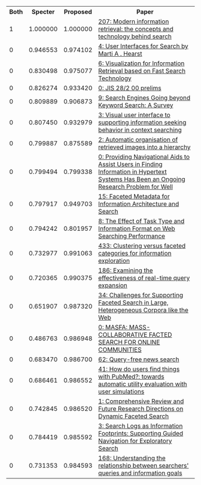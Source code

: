 <html><table><tr>
<th>Both</th>
<th>Specter</th>
<th>Proposed</th>
<th>Paper</th>
</tr>
<tr>
<td>1</td>
<td>1.000000</td>
<td>1.000000</td>
<td><a href="https://www.semanticscholar.org/paper/67f62edf31234326d22f980534b2e86dce512b1a">207: Modern information retrieval: the concepts and technology behind search</a></td>
</tr>
<tr>
<td>0</td>
<td>0.946553</td>
<td>0.974102</td>
<td><a href="https://www.semanticscholar.org/paper/dda232b51cbede591eb722ebdb328ed004fb211e">4: User Interfaces for Search by Marti A . Hearst</a></td>
</tr>
<tr>
<td>0</td>
<td>0.830498</td>
<td>0.975077</td>
<td><a href="https://www.semanticscholar.org/paper/df523b85a18d7844eb204d344604a9dbc39b4a9b">6: Visualization for Information Retrieval based on Fast Search Technology</a></td>
</tr>
<tr>
<td>0</td>
<td>0.826274</td>
<td>0.933420</td>
<td><a href="https://www.semanticscholar.org/paper/6ca4d08435d00db7a5bc4a0433ef1bab278b79f6">0: JIS 28/2 00 prelims</a></td>
</tr>
<tr>
<td>0</td>
<td>0.809889</td>
<td>0.906873</td>
<td><a href="https://www.semanticscholar.org/paper/959f41ba8ad22f972458260b13edfdf65c9810ab">9: Search Engines Going beyond Keyword Search: A Survey</a></td>
</tr>
<tr>
<td>0</td>
<td>0.807450</td>
<td>0.932979</td>
<td><a href="https://www.semanticscholar.org/paper/27414992ed762418b8afa9c3ecd58c7c760aba92">3: Visual user interface to supporting information seeking behavior in context searching</a></td>
</tr>
<tr>
<td>0</td>
<td>0.799887</td>
<td>0.875589</td>
<td><a href="https://www.semanticscholar.org/paper/e813a30f009c1bc1cffd0d46641e3559d19d4464">2: Automatic organisation of retrieved images into a hierarchy</a></td>
</tr>
<tr>
<td>0</td>
<td>0.799494</td>
<td>0.799338</td>
<td><a href="https://www.semanticscholar.org/paper/73b0f3ade2b3c534d89395037bdbb140e65c6882">0: Providing Navigational Aids to Assist Users in Finding Information in Hypertext Systems Has Been an Ongoing Research Problem for Well</a></td>
</tr>
<tr>
<td>0</td>
<td>0.797917</td>
<td>0.949703</td>
<td><a href="https://www.semanticscholar.org/paper/402f416cc03837fb1b27e960a6290fd00cac4f9f">15: Faceted Metadata for Information Architecture and Search</a></td>
</tr>
<tr>
<td>0</td>
<td>0.794242</td>
<td>0.801957</td>
<td><a href="https://www.semanticscholar.org/paper/624b49432627afcd0ff8cd47c3120e3032a2f8df">8: The Effect of Task Type and Information Format on Web Searching Performance</a></td>
</tr>
<tr>
<td>0</td>
<td>0.732977</td>
<td>0.991063</td>
<td><a href="https://www.semanticscholar.org/paper/9e526a04171ea6efe60a1a36d54d8f553ebad6c5">433: Clustering versus faceted categories for information exploration</a></td>
</tr>
<tr>
<td>0</td>
<td>0.720365</td>
<td>0.990375</td>
<td><a href="https://www.semanticscholar.org/paper/beacb3408832c8f3a9e3b024d81c909c11ec5b03">186: Examining the effectiveness of real-time query expansion</a></td>
</tr>
<tr>
<td>0</td>
<td>0.651907</td>
<td>0.987320</td>
<td><a href="https://www.semanticscholar.org/paper/b95c0ac38136bd66c02a3708de9a1df49adcea92">34: Challenges for Supporting Faceted Search in Large, Heterogeneous Corpora like the Web</a></td>
</tr>
<tr>
<td>0</td>
<td>0.486763</td>
<td>0.986948</td>
<td><a href="https://www.semanticscholar.org/paper/d5b9d563cc08b35b36a4fcb0f76f606152ece26f">0: MASFA: MASS-COLLABORATIVE FACTED SEARCH FOR ONLINE COMMUNITIES</a></td>
</tr>
<tr>
<td>0</td>
<td>0.683470</td>
<td>0.986700</td>
<td><a href="https://www.semanticscholar.org/paper/12461727a8aebef14b3363a4ffa1d8c0ffe430d9">62: Query-free news search</a></td>
</tr>
<tr>
<td>0</td>
<td>0.686461</td>
<td>0.986552</td>
<td><a href="https://www.semanticscholar.org/paper/d99919e402387b7a9d6a35c370fe0e8f213e318e">41: How do users find things with PubMed?: towards automatic utility evaluation with user simulations</a></td>
</tr>
<tr>
<td>0</td>
<td>0.742845</td>
<td>0.986520</td>
<td><a href="https://www.semanticscholar.org/paper/18b998a134512420841daa9c01db332ef836df8b">1: Comprehensive Review and Future Research Directions on Dynamic Faceted Search</a></td>
</tr>
<tr>
<td>0</td>
<td>0.784419</td>
<td>0.985592</td>
<td><a href="https://www.semanticscholar.org/paper/832075d5996067beb5e97e71b00779d6c27a99a3">3: Search Logs as Information Footprints: Supporting Guided Navigation for Exploratory Search</a></td>
</tr>
<tr>
<td>0</td>
<td>0.731353</td>
<td>0.984593</td>
<td><a href="https://www.semanticscholar.org/paper/34a90bd11fad5bf05ceeaf7f14d78cec3ecc4654">168: Understanding the relationship between searchers' queries and information goals</a></td>
</tr>
</table></html>
